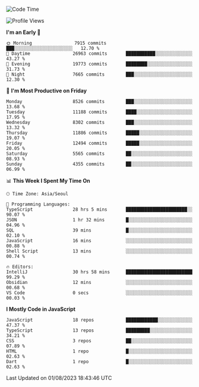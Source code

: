 <!--START_SECTION:waka-->
![Code Time](http://img.shields.io/badge/Code%20Time-5%2C263%20hrs%2028%20mins-blue)

![Profile Views](http://img.shields.io/badge/Profile%20Views-0-blue)

**I'm an Early 🐤** 

```text
🌞 Morning                7915 commits        ███░░░░░░░░░░░░░░░░░░░░░░   12.70 % 
🌆 Daytime                26963 commits       ███████████░░░░░░░░░░░░░░   43.27 % 
🌃 Evening                19773 commits       ████████░░░░░░░░░░░░░░░░░   31.73 % 
🌙 Night                  7665 commits        ███░░░░░░░░░░░░░░░░░░░░░░   12.30 % 
```
📅 **I'm Most Productive on Friday** 

```text
Monday                   8526 commits        ███░░░░░░░░░░░░░░░░░░░░░░   13.68 % 
Tuesday                  11188 commits       ████░░░░░░░░░░░░░░░░░░░░░   17.95 % 
Wednesday                8302 commits        ███░░░░░░░░░░░░░░░░░░░░░░   13.32 % 
Thursday                 11886 commits       █████░░░░░░░░░░░░░░░░░░░░   19.07 % 
Friday                   12494 commits       █████░░░░░░░░░░░░░░░░░░░░   20.05 % 
Saturday                 5565 commits        ██░░░░░░░░░░░░░░░░░░░░░░░   08.93 % 
Sunday                   4355 commits        ██░░░░░░░░░░░░░░░░░░░░░░░   06.99 % 
```


📊 **This Week I Spent My Time On** 

```text
🕑︎ Time Zone: Asia/Seoul

💬 Programming Languages: 
TypeScript               28 hrs 5 mins       ███████████████████████░░   90.07 % 
JSON                     1 hr 32 mins        █░░░░░░░░░░░░░░░░░░░░░░░░   04.96 % 
SQL                      39 mins             █░░░░░░░░░░░░░░░░░░░░░░░░   02.10 % 
JavaScript               16 mins             ░░░░░░░░░░░░░░░░░░░░░░░░░   00.88 % 
Shell Script             13 mins             ░░░░░░░░░░░░░░░░░░░░░░░░░   00.74 % 

🔥 Editors: 
IntelliJ                 30 hrs 58 mins      █████████████████████████   99.29 % 
Obsidian                 12 mins             ░░░░░░░░░░░░░░░░░░░░░░░░░   00.68 % 
VS Code                  0 secs              ░░░░░░░░░░░░░░░░░░░░░░░░░   00.03 % 
```

**I Mostly Code in JavaScript** 

```text
JavaScript               18 repos            ████████████░░░░░░░░░░░░░   47.37 % 
TypeScript               13 repos            █████████░░░░░░░░░░░░░░░░   34.21 % 
CSS                      3 repos             ██░░░░░░░░░░░░░░░░░░░░░░░   07.89 % 
HTML                     1 repo              █░░░░░░░░░░░░░░░░░░░░░░░░   02.63 % 
Dart                     1 repo              █░░░░░░░░░░░░░░░░░░░░░░░░   02.63 % 
```




 Last Updated on 01/08/2023 18:43:46 UTC
<!--END_SECTION:waka-->
